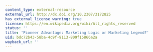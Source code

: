 ```yaml
---
content_type: external-resource
external_url: http://dx.doi.org/10.2307/3172825
has_external_license_warning: true
license: https://en.wikipedia.org/wiki/All_rights_reserved
status: ''
title: 'Pioneer Advantage: Marketing Logic or Marketing Legend?'
uid: bdc72b43-58ba-4c9f-9113-809f15866a2a
wayback_url: ''
---
```

